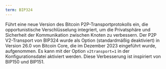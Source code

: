 ```yaml
---
term: BIP324
---
```


Führt eine neue Version des Bitcoin P2P-Transportprotokolls ein, die opportunistische Verschlüsselung integriert, um die Privatsphäre und Sicherheit der Kommunikation zwischen Knoten zu verbessern. Der P2P V2-Transport von BIP324 wurde als Option (standardmäßig deaktiviert) in Version 26.0 von Bitcoin Core, die im Dezember 2023 eingeführt wurde, aufgenommen. Es kann mit der Option `v2transport=1` in der Konfigurationsdatei aktiviert werden. Diese Verbesserung ist inspiriert von BIP150 und BIP151.